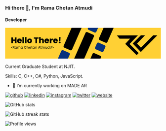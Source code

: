 ### Hi there 👋, I'm Rama Chetan Atmudi
#### Developer
![Developer](https://github.com/Ramachetan/Ramachetan/blob/main/Github%20Banner.png)

Current Graduate Student at NJIT.

Skills: C, C++, C#, Python, JavaScript.

- 🔭 I’m currently working on MADE AR 


[<img src='https://cdn.jsdelivr.net/npm/simple-icons@3.0.1/icons/github.svg' alt='github' height='40'>](https://github.com/Ramachetan)  [<img src='https://cdn.jsdelivr.net/npm/simple-icons@3.0.1/icons/linkedin.svg' alt='linkedin' height='40'>](https://www.linkedin.com/in/rama-chetan/)  [<img src='https://cdn.jsdelivr.net/npm/simple-icons@3.0.1/icons/instagram.svg' alt='instagram' height='40'>](https://www.instagram.com/ramachetan.jpeg/)  [<img src='https://cdn.jsdelivr.net/npm/simple-icons@3.0.1/icons/twitter.svg' alt='twitter' height='40'>](https://twitter.com/Ramachetan1)  [<img src='https://cdn.jsdelivr.net/npm/simple-icons@3.0.1/icons/icloud.svg' alt='website' height='40'>](ramachetan.github.io)  

![GitHub stats](https://github-readme-stats.vercel.app/api?username=Ramachetan&show_icons=true&count_private=true)  

![GitHub streak stats](https://github-readme-streak-stats.herokuapp.com/?user=Ramachetan)  

![Profile views](https://gpvc.arturio.dev/Ramachetan)  
